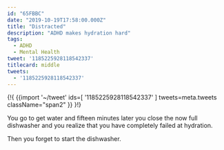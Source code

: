 ```yaml
---
id: "65FBBC"
date: "2019-10-19T17:58:00.000Z"
title: "Distracted"
description: "ADHD makes hydration hard"
tags:
  - ADHD
  - Mental Health
tweet: '1185225928118542337'
titlecard: middle
tweets:
  - '1185225928118542337'
---
```


{!{
{{import '~/tweet' ids=[
  '1185225928118542337'
] tweets=meta.tweets className="span2" }}
}!}

You go to get water and fifteen minutes later you close the now full dishwasher and you realize that you have completely failed at hydration.

Then you forget to start the dishwasher.


